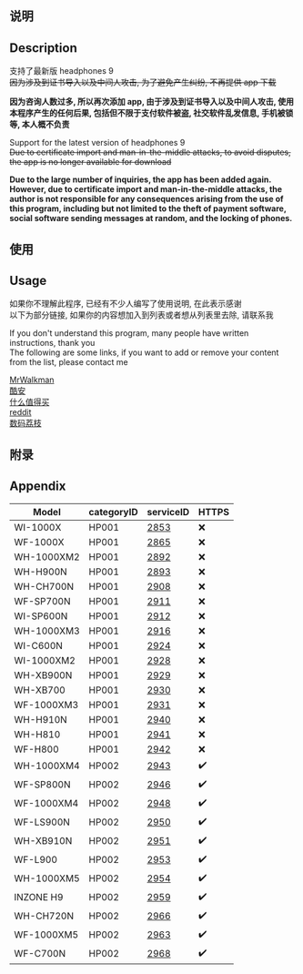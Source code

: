 ## 说明
## Description

支持了最新版 headphones 9<br />
~~因为涉及到证书导入以及中间人攻击, 为了避免产生纠纷, 不再提供 app 下载~~

**因为咨询人数过多, 所以再次添加 app, 由于涉及到证书导入以及中间人攻击, 使用本程序产生的任何后果, 包括但不限于支付软件被盗, 社交软件乱发信息, 手机被锁等, 本人概不负责**

Support for the latest version of headphones 9<br />
~~Due to certificate import and man-in-the-middle attacks, to avoid disputes, the app is no longer available for download~~

**Due to the large number of inquiries, the app has been added again. However, due to certificate import and man-in-the-middle attacks, the author is not responsible for any consequences arising from the use of this program, including but not limited to the theft of payment software, social software sending messages at random, and the locking of phones.**

## 使用

## Usage

如果你不理解此程序, 已经有不少人编写了使用说明, 在此表示感谢<br />
以下为部分链接, 如果你的内容想加入到列表或者想从列表里去除, 请联系我

If you don't understand this program, many people have written instructions, thank you<br />
The following are some links, if you want to add or remove your content from the list, please contact me

[MrWalkman](https://www.mrwalkman.com/p/mdrproxyfwsidegradetool.html)<br />
[酷安](https://www.coolapk.com/feed/35048130)<br />
[什么值得买](https://post.smzdm.com/p/a997pdz5/)<br />
[reddit](https://www.reddit.com/r/sony/comments/dpsmsq/wh1000xm3_custom_firmware_flash_mdr_proxy/)<br />
[数码荔枝](https://www.lizhi.io/blog/62275295)<br />

## 附录

## Appendix

| Model      | categoryID | serviceID             | HTTPS |
| ---------- | ---------- | --------------------- | ----- |
| WI-1000X   | HP001      | [2853](firmware/2853) | ❌    |
| WF-1000X   | HP001      | [2865](firmware/2865) | ❌    |
| WH-1000XM2 | HP001      | [2892](firmware/2892) | ❌    |
| WH-H900N   | HP001      | [2893](firmware/2893) | ❌    |
| WH-CH700N  | HP001      | [2908](firmware/2908) | ❌    |
| WF-SP700N  | HP001      | [2911](firmware/2911) | ❌    |
| WI-SP600N  | HP001      | [2912](firmware/2912) | ❌    |
| WH-1000XM3 | HP001      | [2916](firmware/2916) | ❌    |
| WI-C600N   | HP001      | [2924](firmware/2924) | ❌    |
| WI-1000XM2 | HP001      | [2928](firmware/2928) | ❌    |
| WH-XB900N  | HP001      | [2929](firmware/2929) | ❌    |
| WH-XB700   | HP001      | [2930](firmware/2930) | ❌    |
| WF-1000XM3 | HP001      | [2931](firmware/2931) | ❌    |
| WH-H910N   | HP001      | [2940](firmware/2940) | ❌    |
| WH-H810    | HP001      | [2941](firmware/2941) | ❌    |
| WF-H800    | HP001      | [2942](firmware/2942) | ❌    |
| WH-1000XM4 | HP002      | [2943](firmware/2943) | ✔️    |
| WF-SP800N  | HP002      | [2946](firmware/2946) | ✔️    |
| WF-1000XM4 | HP002      | [2948](firmware/2948) | ✔️    |
| WF-LS900N  | HP002      | [2950](firmware/2950) | ✔️    |
| WH-XB910N  | HP002      | [2951](firmware/2951) | ✔️    |
| WF-L900    | HP002      | [2953](firmware/2953) | ✔️    |
| WH-1000XM5 | HP002      | [2954](firmware/2954) | ✔️    |
| INZONE H9  | HP002      | [2959](firmware/2959) | ✔️    |
| WH-CH720N  | HP002      | [2966](firmware/2966) | ✔️    |
| WF-1000XM5 | HP002      | [2963](firmware/2963) | ✔️    |
| WF-C700N   | HP002      | [2968](firmware/2968) | ✔️    |
